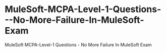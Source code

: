 # MuleSoft-MCPA-Level-1-Questions---No-More-Failure-In-MuleSoft-Exam
MuleSoft MCPA-Level-1 Questions - No More Failure In MuleSoft Exam
